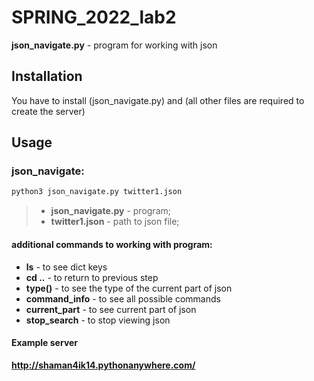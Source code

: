 # SPRING_2022_lab2
**json_navigate.py** - program for working with json
## Installation
You have to install (json_navigate.py) and (all other files are required to create the server)
## Usage
### json_navigate:
```bash
python3 json_navigate.py twitter1.json
```
>+ **json_navigate.py** - program;
>+ **twitter1.json** - path to json file;
#### additional commands to working with program:
- **ls** - to see dict keys
- **cd ..** - to return to previous step
- **type()** - to see the type of the current part of json
- **command_info** - to see all possible commands
- **current_part** - to see current part of json
- **stop_search** - to stop viewing json
#### Example server
**http://shaman4ik14.pythonanywhere.com/**
